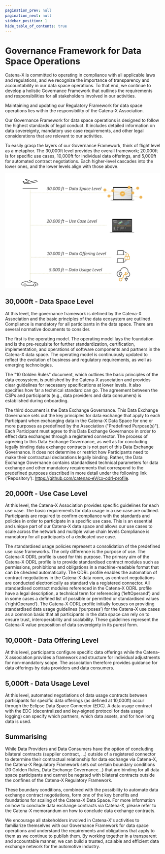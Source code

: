 ```yaml
---
pagination_prev: null
pagination_next: null
sidebar_position: 1
hide_table_of_contents: true
---
```


# Governance Framework for Data Space Operations

Catena-X is committed to operating in compliance with all applicable laws and regulations, and we recognize the importance of transparency and accountability in our data space operations. To that end, we continue to develop a holistic Governance Framework that outlines the requirements and responsibilities for all stakeholders involved in our activities.

Maintaining and updating our Regulatory Framework for data space operations lies within the responsibility of the Catena-X Association.

Our Governance Framework for data space operations is designed to follow the highest standards of legal conduct. It includes detailed information on data sovereignty, mandatory use case requirements, and other legal considerations that are relevant to our activities.

To easily grasp the layers of our Governance Framework, think of flight level as a metaphor. The 30,000ft level provides the overall framework; 20,000ft is for specific use cases, 10,000ft for individual data offerings, and 5,000ft for automated contract negotiations. Each higher-level cascades into the lower ones, and the lower levels align with those above.

![Governance Framework for Data Space Operations Flight Levels](./assets/csm-flight-levels.png)

## 30,000ft - Data Space Level

At this level, the governance framework is defined by the Catena-X Association and the basic principles of the data ecosystem are outlined. Compliance is mandatory for all participants in the data space.
There are several normative documents to consider.

The first is the operating model. The operating model lays the foundation and is the pre-requisite for further standardization, certification, implementation, and operations of software components and partners in the Catena-X data space. The operating model is continuously updated to reflect the evolution of business and regulatory requirements, as well as emerging technologies.

The "10 Golden Rules" document, which outlines the basic principles of the data ecosystem, is published by the Catena-X association and provides clear guidelines for necessary specifications at lower levels. It also specifies how far a technical standard can go. The agreement between the CSPs and participants (e.g., data providers and data consumers) is established during onboarding.

The third document is the Data Exchange Governance. This Data Exchange Governance sets out the key principles for data exchange that apply to each Participant when exchanging data in the Catena-X Data Space for one or more purposes as predefined by the Association ("Predefined Purpose(s)"). Each Participant must agree to this Data Exchange Governance in order to effect data exchanges through a registered connector. The process of agreeing to this Data Exchange Governance, as well as for concluding legally binding data exchange contracts is not part of this Data Exchange Governance. It does not determine or restrict how Participants need to make their contractual declarations legally binding. Rather, the Data Exchange Governance contains standardised technical parameters for data exchange and other mandatory requirements that correspond to the predefined purposes described in more detail under the following link (‘Repository’): https://github.com/catenax-eV/cx-odrl-profile.

## 20,000ft - Use Case Level

At this level, the Catena-X Association provides specific guidelines for each use case. The basic requirements for data usage in a use case are outlined. Participants are required to confirm compliance with the standards and policies in order to participate in a specific use case. This is an essential and unique part of our Catena-X data space and allows our use cases to scale across the network and multiple value chain levels Compliance is mandatory for all participants of a dedicated use case.

The standardised usage policies represent a consolidation of the predefined use case frameworks. The only difference is the purpose of use.
The Catena-X ODRL profile is used for this purpose. The primary aim of the Catena-X ODRL profile is to provide standardised contract modules such as permissions, prohibitions and obligations in a machine-readable format that can be checked automatically. The ODRL profile enables the automation of contract negotiations in the Catena-X data room, as contract negotiations are conducted electronically as standard via a registered connector.
All standardised contract modules referenced in the Catena-X ODRL profile have a legal description, a technical term for referencing (‘leftOperand’) and in some cases a defined list of possible or permitted or standardised values (‘rightOperand’). The Catena-X ODRL profile initially focuses on providing standardised data usage guidelines (‘purposes’) for the Catena-X use cases as a common basis that all participants in the data space can rely on to ensure trust, interoperability and scalability. These guidelines represent the Catena-X value proposition of data sovereignty in its purest form.

## 10,000ft - Data Offering Level

At this level, participants configure specific data offerings while the Catena-X association provides a framework and structure for individual adjustments for non-mandatory scope. The association therefore provides guidance for data offerings by data providers and data consumers.

## 5,000ft - Data Usage Level

At this level, automated negotiations of data usage contracts between participants for specific data offerings (as defined at 10,000ft) occur through the Eclipse Data Space Connector (EDC). A data usage contract with the EDC (decentralized and key-signed protocol for data usage logging) can specify which partners, which data assets, and for how long data is used.

## Summarising

While Data Providers and Data Consumers have the option of concluding bilateral contracts (supplier contract, ...) outside of a registered connector to determine their contractual relationship for data exchange via Catena-X, the Catena-X Regulatory Framework sets out certain boundary conditions (10 Golden Rules, Data Exchange Governance...) that are binding for all data space participants and cannot be negated with bilateral contracts outside the confines of the Catena-X Regulatory Framework.

These boundary conditions, combined with the possibility to automate data exchange contract negotiations, form one of the key benefits and foundations for scaling of the Catena-X Data Space. For more information on how to conclude data exchange contracts via Catena-X, please refer to the Catena-X memorandum on how to conclude data exchange contracts.

We encourage all stakeholders involved in Catena-X's activities to familiarize themselves with our Governance Framework for data space operations and understand the requirements and obligations that apply to them as we continue to publish them. By working together in a transparent and accountable manner, we can build a trusted, scalable and efficient data exchange network for the automotive industry.
